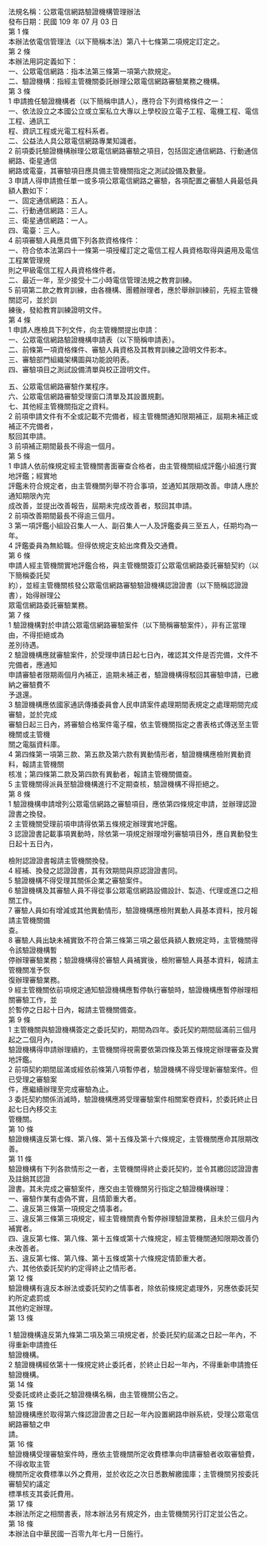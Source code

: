 法規名稱：公眾電信網路驗證機構管理辦法  
發布日期：民國 109 年 07 月 03 日  
第 1 條  
本辦法依電信管理法（以下簡稱本法）第八十七條第二項規定訂定之。  
第 2 條  
本辦法用詞定義如下：  
一、公眾電信網路：指本法第三條第一項第六款規定。  
二、驗證機構：指經主管機關委託辦理公眾電信網路審驗業務之機構。  
第 3 條  
1 申請擔任驗證機構者（以下簡稱申請人），應符合下列資格條件之一：  
一、依法設立之本國公立或立案私立大專以上學校設立電子工程、電機工程、電信工程、通訊工  
程、資訊工程或光電工程科系者。  
二、公益法人具公眾電信網路專業知識者。  
2 前項委託驗證機構辦理公眾電信網路審驗之項目，包括固定通信網路、行動通信網路、衛星通信  
網路或電臺，其審驗項目應具備主管機關指定之測試設備及數量。  
3 申請人得申請擔任單一或多項公眾電信網路之審驗，各項配置之審驗人員最低員額人數如下：  
一、固定通信網路：五人。  
二、行動通信網路：三人。  
三、衛星通信網路：一人。  
四、電臺：三人。  
4 前項審驗人員應具備下列各款資格條件：  
一、符合依本法第四十一條第一項授權訂定之電信工程人員資格取得與遴用及電信工程業管理規  
則之甲級電信工程人員資格條件者。  
二、最近一年，至少接受十二小時電信管理法規之教育訓練。  
5 前項第二款之教育訓練，由各機構、團體辦理者，應於舉辦訓練前，先經主管機關認可，並於訓  
練後，發給教育訓練證明文件。  
第 4 條  
1 申請人應檢具下列文件，向主管機關提出申請：  
一、公眾電信網路驗證機構申請表（以下簡稱申請表）。  
二、前條第一項資格條件、審驗人員資格及其教育訓練之證明文件影本。  
三、審驗部門組織架構圖與功能說明表。  
四、審驗項目之測試設備清單與校正證明文件。  


五、公眾電信網路審驗作業程序。  
六、公眾電信網路審驗受理窗口清單及其設置規劃。  
七、其他經主管機關指定之資料。  
2 前項申請文件有不全或記載不完備者，經主管機關通知限期補正，屆期未補正或補正不完備者，  
駁回其申請。  
3 前項補正期間最長不得逾一個月。  
第 5 條  
1 申請人依前條規定經主管機關書面審查合格者，由主管機關組成評鑑小組進行實地評鑑；經實地  
評鑑未符合規定者，由主管機關列舉不符合事項，並通知其限期改善。申請人應於通知期限內完  
成改善，並提出改善報告，屆期未完成改善者，駁回其申請。  
2 前項改善期間最長不得逾三個月。  
3 第一項評鑑小組設召集人一人、副召集人一人及評鑑委員三至五人，任期均為一年。  
4 評鑑委員為無給職。但得依規定支給出席費及交通費。  
第 6 條  
申請人經主管機關實地評鑑合格，與主管機關簽訂公眾電信網路委託審驗契約（以下簡稱委託契  
約），並經主管機關核發公眾電信網路審驗驗證機構認證證書（以下簡稱認證證書），始得辦理公  
眾電信網路委託審驗業務。  
第 7 條  
1 驗證機構對於申請公眾電信網路審驗案件（以下簡稱審驗案件），非有正當理由，不得拒絕或為  
差別待遇。  
2 驗證機構應就審驗案件，於受理申請日起七日內，確認其文件是否完備，文件不完備者，應通知  
申請審驗者限期兩個月內補正，逾期未補正者，驗證機構得駁回其審驗申請，已繳納之審驗費不  
予退還。  
3 驗證機構應依國家通訊傳播委員會人民申請案件處理期間表規定之處理期間完成審驗，並於完成  
審驗日起三日內，將審驗合格案件電子檔，依主管機關指定之書表格式傳送至主管機關或主管機  
關之電腦資料庫。  
4 第四條第一項第三款、第五款及第六款有異動情形者，驗證機構應檢附異動資料，報請主管機關  
核准；第四條第二款及第四款有異動者，報請主管機關備查。  
5 主管機關得派員至驗證機構進行不定期查核，驗證機構不得拒絕之。  
第 8 條  
1 驗證機構申請增列公眾電信網路之審驗項目，應依第四條規定申請，並辦理認證證書之換發。  
2 主管機關受理前項申請得依第五條規定辦理實地評鑑。  
3 認證證書記載事項異動時，除依第一項規定辦理增列審驗項目外，應自異動發生日起十五日內，  


檢附認證證書報請主管機關換發。  
4 經補、換發之認證證書，其有效期間與原認證證書同。  
5 驗證機構不得受理其關係企業之審驗案件。  
6 驗證機構及其審驗人員不得從事公眾電信網路設備設計、製造、代理或進口之相關工作。  
7 審驗人員如有增減或其他異動情形，驗證機構應檢附異動人員基本資料，按月報請主管機關備  
查。  
8 審驗人員出缺未補實致不符合第三條第三項之最低員額人數規定時，主管機關得令該驗證機構暫  
停辦理審驗業務；驗證機構得於審驗人員補實後，檢附審驗人員基本資料，報請主管機關准予恢  
復辦理審驗業務。  
9 經主管機關依前項規定通知驗證機構應暫停執行審驗時，驗證機構應暫停辦理相關審驗工作，並  
於暫停之日起十日內，報請主管機關備查。  
第 9 條  
1 主管機關與驗證機構簽定之委託契約，期間為四年。委託契約期間屆滿前三個月起之二個月內，  
驗證機構得申請辦理續約，主管機關得視需要依第四條及第五條規定辦理審查及實地評鑑。  
2 前項契約期間屆滿或經依前條第八項暫停者，驗證機構不得受理新審驗案件。但已受理之審驗案  
件，應繼續辦理至完成審驗為止。  
3 委託契約關係消滅時，驗證機構應將受理審驗案件相關案卷資料，於委託終止日起七日內移交主  
管機關。  
第 10 條  
驗證機構違反第七條、第八條、第十五條及第十六條規定，主管機關應命其限期改善。  
第 11 條  
驗證機構有下列各款情形之一者，主管機關得終止委託契約，並令其繳回認證證書及註銷其認證  
證書。其未完成之審驗案件，應交由主管機關另行指定之驗證機構辦理：  
一、審驗作業有虛偽不實，且情節重大者。  
二、違反第三條第一項規定之情事者。  
三、違反第三條第三項規定，經主管機關責令暫停辦理驗證業務，且未於三個月內補實者。  
四、違反第七條、第八條、第十五條或第十六條規定，經主管機關通知限期改善仍未改善者。  
五、違反第七條、第八條、第十五條或第十六條規定情節重大者。  
六、其他依委託契約約定得終止之情形者。  
第 12 條  
驗證機構有違反本辦法或委託契約之情事者，除依前條規定處理外，另應依委託契約所定處罰或  
其他約定辦理。  
第 13 條  


1 驗證機構違反第九條第二項及第三項規定者，於委託契約屆滿之日起一年內，不得重新申請擔任  
驗證機構。  
2 驗證機構經依第十一條規定終止委託者，於終止日起一年內，不得重新申請擔任驗證機構。  
第 14 條  
受委託或終止委託之驗證機構名稱，由主管機關公告之。  
第 15 條  
驗證機構應於取得第六條認證證書之日起一年內設置網路申辦系統，受理公眾電信網路審驗之申  
請。  
第 16 條  
驗證機構受理審驗案件時，應依主管機關所定收費標準向申請審驗者收取審驗費，不得收取主管  
機關所定收費標準以外之費用，並於收訖之次日悉數解繳國庫；主管機關另按委託審驗契約議定  
標準核支其委託費用。  
第 17 條  
本辦法所定之相關書表，除本辦法另有規定外，由主管機關另行訂定並公告之。  
第 18 條  
本辦法自中華民國一百零九年七月一日施行。  


